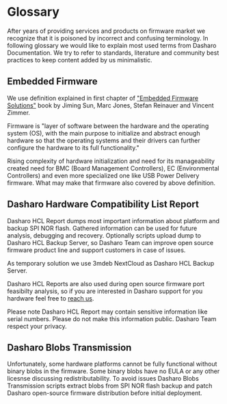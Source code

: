 # Glossary

After years of providing services and products on firmware
market we recognize that it is poisoned by incorrect and
confusing terminology. In following glossary we would like to
explain most used terms from Dasharo Documentation. We try to
refer to standards, literature and community best practices to
keep content added by us minimalistic.

## Embedded Firmware

We use definition explained in first chapter of
["Embedded Firmware Solutions"](https://www.apress.com/gp/book/9781484200711) book
by Jiming Sun, Marc Jones, Stefan Reinauer and Vincent Zimmer.

Firmware is "layer of software between the hardware and the
operating system (OS), with the main purpose to initialize and
abstract enough hardware so that the operating systems and
their drivers can further configure the hardware to its full
functionality."

Rising complexity of hardware initialization and need for its
manageability created need for BMC (Board Management
Controllers), EC (Environmental Controllers) and even more
specialized one like USB Power Delivery firmware. What may
make that firmware also covered by above definition.

## Dasharo Hardware Compatibility List Report

Dasharo HCL Report dumps most important information about platform and backup
SPI NOR flash. Gathered information can be used for future analysis, debugging
and recovery. Optionally scripts upload dump to Dasharo HCL Backup Server, so
Dasharo Team can improve open source firmware product line and support
customers in case of issues.

As temporary solution we use 3mdeb NextCloud as Dasharo HCL Backup Server.

Dasharo HCL Reports are also used during open source firmware port feasibilty
analysis, so if you are interested in Dasharo support for you hardware feel
free to [reach us](mailto:leads@3mdeb.com).

Please note Dasharo HCL Report may contain sensitive information like serial
numbers. Please do not make this information public. Dasharo Team respect your
privacy.

## Dasharo Blobs Transmission

Unfortunately, some hardware platforms cannot be fully functional without
binary blobs in the firmware. Some binary blobs have no EULA or any other
licesnse discussing redistributability. To avoid issues Dasharo Blobs
Transmission scripts extract blobs from SPI NOR flash backup and patch Dasharo
open-source firmware distribution before initial deployment.
